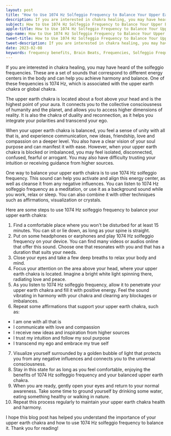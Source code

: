 ```yaml
---
layout: post
title: "How to Use 1074 Hz Solfeggio Frequency to Balance Your Upper Earth Chakra"
description: If you are interested in chakra healing, you may have heard of the solfeggio frequencies. These are a set of sounds that correspond to different energy centers in the body and can help you achieve harmony and balance. One of these frequencies is 1074 Hz, which is associated with the upper earth chakra or global chakra.
subject: How to Use 1074 Hz Solfeggio Frequency to Balance Your Upper Earth Chakra
apple-title: How to Use 1074 Hz Solfeggio Frequency to Balance Your Upper Earth Chakra
app-name: How to Use 1074 Hz Solfeggio Frequency to Balance Your Upper Earth Chakra
tweet-title: How to Use 1074 Hz Solfeggio Frequency to Balance Your Upper Earth Chakra
tweet-description: If you are interested in chakra healing, you may have heard of the solfeggio frequencies. These are a set of sounds that correspond to different energy centers in the body and can help you achieve harmony and balance. One of these frequencies is 1074 Hz, which is associated with the upper earth chakra or global chakra.
date: 2023-02-08
keywords: frequency benefits, Brain Beats, Frequencies, Solfeggio Frequency, upper earth Chakra, 1074 Hz, Brain wave entrainment, sound therapy
---
```


If you are interested in chakra healing, you may have heard of the solfeggio frequencies. These are a set of sounds that correspond to different energy centers in the body and can help you achieve harmony and balance. One of these frequencies is 1074 Hz, which is associated with the upper earth chakra or global chakra.

The upper earth chakra is located about a foot above your head and is the highest point of your aura. It connects you to the collective consciousness of humanity and the planet, and allows you to access higher dimensions of reality. It is also the chakra of duality and reconnection, as it helps you integrate your polarities and transcend your ego.

When your upper earth chakra is balanced, you feel a sense of unity with all that is, and experience communication, new ideas, friendship, love and compassion on a deeper level. You also have a clear vision of your soul purpose and can manifest it with ease. However, when your upper earth chakra is blocked or imbalanced, you may feel isolated, disconnected, confused, fearful or arrogant. You may also have difficulty trusting your intuition or receiving guidance from higher sources.

One way to balance your upper earth chakra is to use 1074 Hz solfeggio frequency. This sound can help you activate and align this energy center, as well as cleanse it from any negative influences. You can listen to 1074 Hz solfeggio frequency as a meditation, or use it as a background sound while you work, relax or sleep. You can also combine it with other techniques such as affirmations, visualization or crystals.

Here are some steps to use 1074 Hz solfeggio frequency to balance your upper earth chakra:

1. Find a comfortable place where you won't be disturbed for at least 15 minutes. You can sit or lie down, as long as your spine is straight.
2. Put on some headphones or earphones and play 1074 Hz solfeggio frequency on your device. You can find many videos or audios online that offer this sound. Choose one that resonates with you and that has a duration that suits your needs.
3. Close your eyes and take a few deep breaths to relax your body and mind.
4. Focus your attention on the area above your head, where your upper earth chakra is located. Imagine a bright white light spinning there, radiating love and peace.
5. As you listen to 1074 Hz solfeggio frequency, allow it to penetrate your upper earth chakra and fill it with positive energy. Feel the sound vibrating in harmony with your chakra and clearing any blockages or imbalances.
6. Repeat some affirmations that support your upper earth chakra, such as:

- I am one with all that is
- I communicate with love and compassion
- I receive new ideas and inspiration from higher sources
- I trust my intuition and follow my soul purpose
- I transcend my ego and embrace my true self

7. Visualize yourself surrounded by a golden bubble of light that protects you from any negative influences and connects you to the universal consciousness.
8. Stay in this state for as long as you feel comfortable, enjoying the benefits of 1074 Hz solfeggio frequency and your balanced upper earth chakra.
9. When you are ready, gently open your eyes and return to your normal awareness. Take some time to ground yourself by drinking some water, eating something healthy or walking in nature.
10. Repeat this process regularly to maintain your upper earth chakra health and harmony.

I hope this blog post has helped you understand the importance of your upper earth chakra and how to use 1074 Hz solfeggio frequency to balance it. Thank you for reading!
